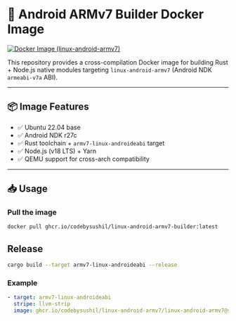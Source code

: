 # 🐳 Android ARMv7 Builder Docker Image

[![Docker Image (linux-android-armv7)](https://github.com/codebysushil/linux-android-armv7/actions/workflows/docker-publish.yml/badge.svg)](https://github.com/codebysushil/linux-android-armv7/actions/workflows/docker-publish.yml)

This repository provides a cross-compilation Docker image for building Rust + Node.js native modules targeting `linux-android-armv7` (Android NDK `armeabi-v7a` ABI).

---

## 📦 Image Features

- ✅ Ubuntu 22.04 base
- ✅ Android NDK r27c 
- ✅ Rust toolchain + `armv7-linux-androideabi` target
- ✅ Node.js (v18 LTS) + Yarn
- ✅ QEMU support for cross-arch compatibility

---

## 📥 Usage

### Pull the image

```bash
docker pull ghcr.io/codebysushil/linux-android-armv7-builder:latest
```

## Release

```bash
cargo build --target armv7-linux-androideabi --release
```

### Example

```yml
- target: armv7-linux-androideabi
  stripe: llvm-strip
  image: ghcr.io/codebysushil/linux-android-armv7/linux-android-armv7@sha256:90632d805b53d78e5f0fe98c0ac8ceb3528b344a00b024106b66919fbf91d887
```
